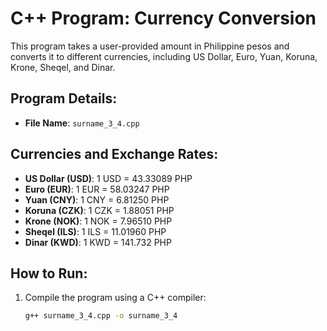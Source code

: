# C++ Program: Currency Conversion

This program takes a user-provided amount in Philippine pesos and converts it to different currencies, including US Dollar, Euro, Yuan, Koruna, Krone, Sheqel, and Dinar.

## Program Details:

- **File Name**: `surname_3_4.cpp`


## Currencies and Exchange Rates:

- **US Dollar (USD)**: 1 USD = 43.33089 PHP
- **Euro (EUR)**: 1 EUR = 58.03247 PHP
- **Yuan (CNY)**: 1 CNY = 6.81250 PHP
- **Koruna (CZK)**: 1 CZK = 1.88051 PHP
- **Krone (NOK)**: 1 NOK = 7.96510 PHP
- **Sheqel (ILS)**: 1 ILS = 11.01960 PHP
- **Dinar (KWD)**: 1 KWD = 141.732 PHP

## How to Run:

1. Compile the program using a C++ compiler:
   ```bash
   g++ surname_3_4.cpp -o surname_3_4
